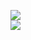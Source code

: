 [![](https://img.shields.io/badge/Made%20With-Github%20Spray-lightgrey.svg?style=for-the-badge&logo=github)](https://github.com/Annihil/github-spray#21411)  
[![](https://i.imgur.com/2DrTn0Z.gif)](https://github.com/Annihil/github-spray)